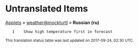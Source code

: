 # Untranslated Items
[Applets](../../../README.md) &#187; [weather@mockturtl](../README.md) &#187; **Russian (ru)**

       1	Show high temperature first in forecast

<sup>This translation status table was last updated on 2017-09-24, 02:30 UTC.</sup>
